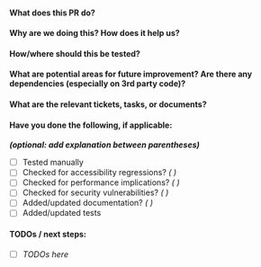 #### What does this PR do?

#### Why are we doing this? How does it help us?

#### How/where should this be tested?

#### What are potential areas for future improvement? Are there any dependencies (especially on 3rd party code)?

#### What are the relevant tickets, tasks, or documents?

#### Have you done the following, if applicable:
***(optional: add explanation between parentheses)***

* [ ] Tested manually
* [ ] Checked for accessibility regressions? *( )*
* [ ] Checked for performance implications? *( )*
* [ ] Checked for security vulnerabilities? *( )*
* [ ] Added/updated documentation? *( )*
* [ ] Added/updated tests

#### TODOs / next steps:

* [ ] *TODOs here*
